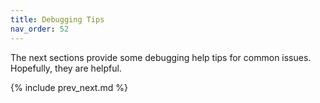```yaml
---
title: Debugging Tips
nav_order: 52
---
```


The next sections provide some debugging help tips for common issues. Hopefully, they are helpful.

{% include prev_next.md %}
